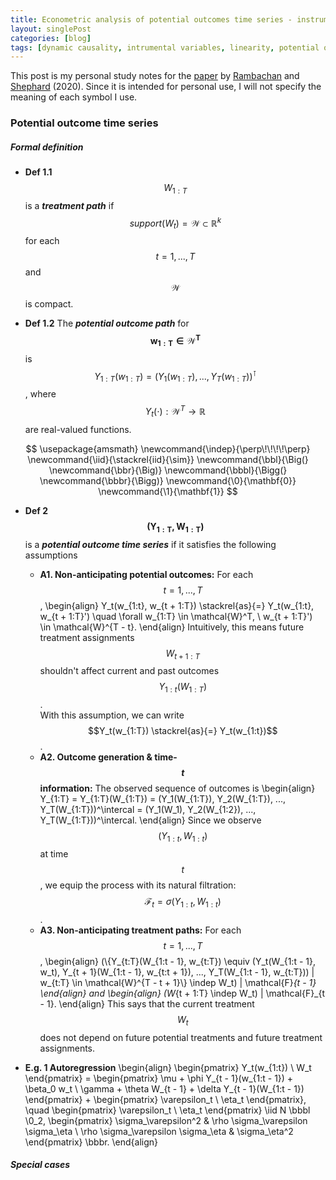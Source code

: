 ```yaml
---
title: Econometric analysis of potential outcomes time series - instruments, shocks, linearity, and the causal response function
layout: singlePost
categories: [blog]
tags: [dynamic causality, intrumental variables, linearity, potential outcomes, time series, shocks]
---
```


This post is my personal study notes for the [paper](https://arxiv.org/pdf/1903.01637.pdf) by [Rambachan](https://asheshrambachan.github.io) and [Shephard](https://scholar.harvard.edu/shephard/home) (2020).
Since it is intended for personal use, I will not specify the meaning of each symbol I use.


### Potential outcome time series

##### Formal definition

- **Def 1.1**  $$W_{1:T}$$ is a _**treatment path**_ if <br>
$$support(W_t) = \mathcal{W} \subset \mathbb{R}^k$$ for each $$t = 1, ..., T$$ and $$\mathcal{W}$$ is compact. 

- **Def 1.2**  The _**potential outcome path**_ for $$\pmb{w_{1:T} \in \mathcal{W}^T}$$ is <br>
$$Y_{1:T}(w_{1:T}) = (Y_1(w_{1:T}), ..., Y_T(w_{1:T}))^\intercal$$,
where $$Y_t(\cdot): \mathcal{W}^T \to \mathbb{R}$$ are real-valued functions. 

$$
\usepackage{amsmath}
\newcommand{\indep}{\perp\!\!\!\!\perp}
\newcommand{\iid}{\stackrel{iid}{\sim}}
\newcommand{\bbl}{\Big(}
\newcommand{\bbr}{\Big)}
\newcommand{\bbbl}{\Bigg(}
\newcommand{\bbbr}{\Bigg)}
\newcommand{\0}{\mathbf{0}}
\newcommand{\1}{\mathbf{1}}
$$

- **Def 2** $$\pmb{(Y_{1:T}, W_{1:T})}$$ is a _**potential outcome time series**_ if 
it satisfies the following assumptions
	- **A1. Non-anticipating potential outcomes:**
	For each $$t = 1, ..., T$$,
	\begin{align}
	Y_t(w_{1:t}, w_{t + 1:T}) 
	\stackrel{as}{=} Y_t(w_{1:t}, w_{t + 1:T}')
	\quad \forall w_{1:T} \in \mathcal{W}^T, \ w_{t + 1:T}') \in \mathcal{W}^{T - t}.
	\end{align}
	Intuitively, this means future treatment assignments $$W_{t + 1:T}$$ shouldn't affect current and past outcomes $$Y_{1:t}(W_{1:T})$$.  <br>
	With this assumption, we can write $$Y_t(w_{1:T}) \stackrel{as}{=} Y_t(w_{1:t})$$. 
	- **A2. Outcome generation & time-$$t$$ information:** 
	The observed sequence of outcomes is 
	\begin{align}
	Y_{1:T} 
	= Y_{1:T}(W_{1:T}) 
	= (Y_1(W_{1:T}), Y_2(W_{1:T}), ..., Y_T(W_{1:T}))^\intercal 
	= (Y_1(W_1), Y_2(W_{1:2}), ..., Y_T(W_{1:T}))^\intercal.
	\end{align}
	Since we observe $$(Y_{1:t}, W_{1:t})$$ at time $$t$$, we equip the process with its natural filtration: $$\mathcal{F}_t = \sigma(Y_{1:t}, W_{1:t})$$. 
	- **A3. Non-anticipating treatment paths:** 
	For each $$t = 1, ..., T$$, 
	\begin{align}
	(\\{Y_{t:T}(W_{1:t - 1}, w_{t:T}) \equiv (Y_t(W_{1:t - 1}, w_t), Y_{t + 1}(W_{1:t - 1}, w_{t:t + 1}), ..., Y_T(W_{1:t - 1}, w_{t:T})) | w_{t:T} \in \mathcal{W}^{T - t + 1}\\} \indep W_t) | \mathcal{F}_{t - 1}
	\end{align}
	and 
	\begin{align}
	(W_{t + 1:T} \indep W_t) | \mathcal{F}_{t - 1}.
	\end{align}
	This says that the current treatment $$W_t$$ does not depend on future potential treatments and future treatment assignments. 

- **E.g. 1 Autoregression** 
	\begin{align}
	\begin{pmatrix}
	Y_t(w_{1:t}) \\
	W_t
	\end{pmatrix}
	= \begin{pmatrix}
	\mu + \phi Y_{t - 1}(w_{1:t - 1}) + \beta_0 w_t \\
	\gamma + \theta W_{t - 1} + \delta Y_{t - 1}(W_{1:t - 1})
	\end{pmatrix} + 
	\begin{pmatrix}
	\varepsilon_t \\
	\eta_t
	\end{pmatrix}, 
	\quad
	\begin{pmatrix}
	\varepsilon_t \\
	\eta_t
	\end{pmatrix}
	\iid
	N
	\bbbl 
	\0_2,
	\begin{pmatrix}
	\sigma_\varepsilon^2 & \rho \sigma_\varepsilon \sigma_\eta \\
	\rho \sigma_\varepsilon \sigma_\eta & \sigma_\eta^2
	\end{pmatrix}
	\bbbr.
	\end{align}


##### Special cases














